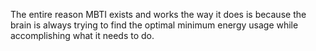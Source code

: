 The entire reason MBTI exists and works the way it does is because the brain is always trying to find the optimal minimum energy usage while accomplishing what it needs to do.